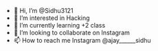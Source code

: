 - 👋 Hi, I’m @Sidhu3121
- 👀 I’m interested in Hacking 
- 🌱 I’m currently learning +2 class
- 💞️ I’m looking to collaborate on Instagram
- 📫 How to reach me Instagram @ajay______sidhu

<!---
Sidhu3121/Sidhu3121 is a ✨ special ✨ repository because its `README.md` (this file) appears on your GitHub profile.
You can click the Preview link to take a look at your changes.
--->
